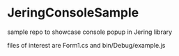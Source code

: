 # JeringConsoleSample
sample repo to showcase console popup in Jering library

files of interest are Form1.cs and bin/Debug/example.js
